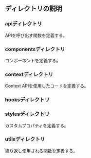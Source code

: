## ディレクトリの説明

### apiディレクトリ

APIを呼び出す関数を定義する。


### componentsディレクトリ

コンポーネントを定義する。

### contextディレクトリ

Context APIを使用したコードを定義する。

### hooksディレクトリ

### stylesディレクトリ

カスタムプロパティを定義する。

### utilsディレクトリ

繰り返し使用される関数を定義する。
